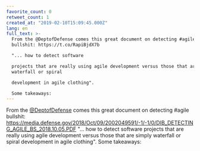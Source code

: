 ```yaml
---
favorite_count: 0
retweet_count: 1
created_at: "2019-02-10T15:09:45.000Z"
lang: en
full_text: >-
  From the @DeptofDefense comes this great document on detecting #agile
  bullshit: https://t.co/RapiBjdX7b

  "... how to detect software

  projects that are really using agile development versus those that are simply
  waterfall or spiral

  development in agile clothing".

  Some takeaways:
---
```


From the [@DeptofDefense](https://twitter.com/DeptofDefense) comes this great
document on detecting #agile bullshit:
<https://media.defense.gov/2018/Oct/09/2002049591/-1/-1/0/DIB_DETECTING_AGILE_BS_2018.10.05.PDF>
"... how to detect software projects that are really using agile development
versus those that are simply waterfall or spiral development in agile clothing".
Some takeaways:
